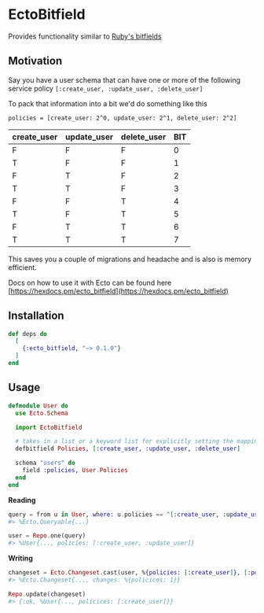 # EctoBitfield

Provides functionality similar to [Ruby's bitfields](https://github.com/grosser/bitfields/)

## Motivation

Say you have a user schema that can have one or more of the following service policy `[:create_user, :update_user, :delete_user]`

To pack that information into a bit we'd do something like this

`policies = [create_user: 2^0, update_user: 2^1, delete_user: 2^2]`

| create_user    | update_user    | delete_user    | BIT |
|----------------|----------------|----------------|-----|
| F              | F              | F              | 0   |
| T              | F              | F              | 1   |
| F              | T              | F              | 2   |
| T              | T              | F              | 3   |
| F              | F              | T              | 4   |
| T              | F              | T              | 5   |
| F              | T              | T              | 6   |
| T              | T              | T              | 7   |

This saves you a couple of migrations and headache and is also is memory efficient.

Docs on how to use it with Ecto can be found here [https://hexdocs.pm/ecto_bitfield](https://hexdocs.pm/ecto_bitfield)

## Installation

```elixir
def deps do
  [
    {:ecto_bitfield, "~> 0.1.0"}
  ]
end
```

## Usage

```elixir
defmodule User do
  use Ecto.Schema

  import EctoBitfield

  # takes in a list or a keyword list for explicitly setting the mappings
  defbitfield Policies, [:create_user, :update_user, :delete_user]

  schema "users" do
    field :policies, User.Policies
  end
end
```

**Reading**

```elixir
query = from u in User, where: u.policies == ^[:create_user, :update_user]
#> %Ecto.Queryable{...}

user = Repo.one(query)
#> %User{..., policies: [:create_user, :update_user]}
```

**Writing**

```elixir
changeset = Ecto.Changeset.cast(user, %{policies: [:create_user]}, [:policies])
#> %Ecto.Changeset{..., changes: %{policices: 1}}

Repo.update(changeset)
#> {:ok, %User{..., policices: [:create_user]}}
```
